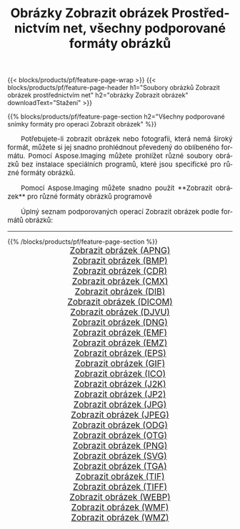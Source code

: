 ﻿---
title: Obrázky Zobrazit obrázek Prostřednictvím net, všechny podporované formáty obrázků 
weight: 3920
url: /cs/net/viewer/ 
lang: cs
langdirlevel: 2
locales: zh-hans,ja,it,ru,de,es,fr,nl,id,lt,pl,pt,vi,tr,ko,zh-hant,ar,hi,th,sv,cs,uk,he
description: Pomocí Aspose.Imaging můžete snadno Zobrazit obrázek obrázky přes net
---

{{< blocks/products/pf/feature-page-wrap >}}
{{< blocks/products/pf/feature-page-header h1="Soubory obrázků Zobrazit obrázek prostřednictvím net" h2="obrázky Zobrazit obrázek" downloadText="Stažení" >}}


{{% blocks/products/pf/feature-page-section  h2="Všechny podporované snímky formáty pro operaci Zobrazit obrázek" %}}
<p align="justify" style="text-indent:2em;font-size:15px;">
Potřebujete-li zobrazit obrázek nebo fotografii, která nemá široký formát, můžete si jej snadno prohlédnout převedený do oblíbeného formátu. Pomocí Aspose.Imaging můžete prohlížet různé soubory obrázků bez instalace speciálních programů, které jsou specifické pro různé formáty obrázků.
</p>
<p align="justify" style="text-indent:2em;font-size:15px;">
Pomocí Aspose.Imaging můžete snadno použít **Zobrazit obrázek** pro různé formáty obrázků programově
</p>
<p align="justify" style="text-indent:2em;font-size:15px;">
Úplný seznam podporovaných operací Zobrazit obrázek podle formátů obrázků:
</p>
<hr/>
{{% /blocks/products/pf/feature-page-section %}}
<div class="container-fluid productfamilypage bg-gray">
    <div class="convertypes bg-gray agp-content section">
        <div class="container">
		<div class="row other-converters" style="gap: 10px;font-size: 19px;text-align:center;">
		    <div class='col-md-2 other-converter remove-lp remove-rp'><a href="/imaging/cs/net/viewer/apng/" style="padding:15px;">Zobrazit obrázek (APNG)</a></div><div class='col-md-2 other-converter remove-lp remove-rp'><a href="/imaging/cs/net/viewer/bmp/" style="padding:15px;">Zobrazit obrázek (BMP)</a></div><div class='col-md-2 other-converter remove-lp remove-rp'><a href="/imaging/cs/net/viewer/cdr/" style="padding:15px;">Zobrazit obrázek (CDR)</a></div><div class='col-md-2 other-converter remove-lp remove-rp'><a href="/imaging/cs/net/viewer/cmx/" style="padding:15px;">Zobrazit obrázek (CMX)</a></div><div class='col-md-2 other-converter remove-lp remove-rp'><a href="/imaging/cs/net/viewer/dib/" style="padding:15px;">Zobrazit obrázek (DIB)</a></div><div class='col-md-2 other-converter remove-lp remove-rp'><a href="/imaging/cs/net/viewer/dicom/" style="padding:15px;">Zobrazit obrázek (DICOM)</a></div><div class='col-md-2 other-converter remove-lp remove-rp'><a href="/imaging/cs/net/viewer/djvu/" style="padding:15px;">Zobrazit obrázek (DJVU)</a></div><div class='col-md-2 other-converter remove-lp remove-rp'><a href="/imaging/cs/net/viewer/dng/" style="padding:15px;">Zobrazit obrázek (DNG)</a></div><div class='col-md-2 other-converter remove-lp remove-rp'><a href="/imaging/cs/net/viewer/emf/" style="padding:15px;">Zobrazit obrázek (EMF)</a></div><div class='col-md-2 other-converter remove-lp remove-rp'><a href="/imaging/cs/net/viewer/emz/" style="padding:15px;">Zobrazit obrázek (EMZ)</a></div><div class='col-md-2 other-converter remove-lp remove-rp'><a href="/imaging/cs/net/viewer/eps/" style="padding:15px;">Zobrazit obrázek (EPS)</a></div><div class='col-md-2 other-converter remove-lp remove-rp'><a href="/imaging/cs/net/viewer/gif/" style="padding:15px;">Zobrazit obrázek (GIF)</a></div><div class='col-md-2 other-converter remove-lp remove-rp'><a href="/imaging/cs/net/viewer/ico/" style="padding:15px;">Zobrazit obrázek (ICO)</a></div><div class='col-md-2 other-converter remove-lp remove-rp'><a href="/imaging/cs/net/viewer/j2k/" style="padding:15px;">Zobrazit obrázek (J2K)</a></div><div class='col-md-2 other-converter remove-lp remove-rp'><a href="/imaging/cs/net/viewer/jp2/" style="padding:15px;">Zobrazit obrázek (JP2)</a></div><div class='col-md-2 other-converter remove-lp remove-rp'><a href="/imaging/cs/net/viewer/jpg/" style="padding:15px;">Zobrazit obrázek (JPG)</a></div><div class='col-md-2 other-converter remove-lp remove-rp'><a href="/imaging/cs/net/viewer/jpeg/" style="padding:15px;">Zobrazit obrázek (JPEG)</a></div><div class='col-md-2 other-converter remove-lp remove-rp'><a href="/imaging/cs/net/viewer/odg/" style="padding:15px;">Zobrazit obrázek (ODG)</a></div><div class='col-md-2 other-converter remove-lp remove-rp'><a href="/imaging/cs/net/viewer/otg/" style="padding:15px;">Zobrazit obrázek (OTG)</a></div><div class='col-md-2 other-converter remove-lp remove-rp'><a href="/imaging/cs/net/viewer/png/" style="padding:15px;">Zobrazit obrázek (PNG)</a></div><div class='col-md-2 other-converter remove-lp remove-rp'><a href="/imaging/cs/net/viewer/svg/" style="padding:15px;">Zobrazit obrázek (SVG)</a></div><div class='col-md-2 other-converter remove-lp remove-rp'><a href="/imaging/cs/net/viewer/tga/" style="padding:15px;">Zobrazit obrázek (TGA)</a></div><div class='col-md-2 other-converter remove-lp remove-rp'><a href="/imaging/cs/net/viewer/tif/" style="padding:15px;">Zobrazit obrázek (TIF)</a></div><div class='col-md-2 other-converter remove-lp remove-rp'><a href="/imaging/cs/net/viewer/tiff/" style="padding:15px;">Zobrazit obrázek (TIFF)</a></div><div class='col-md-2 other-converter remove-lp remove-rp'><a href="/imaging/cs/net/viewer/webp/" style="padding:15px;">Zobrazit obrázek (WEBP)</a></div><div class='col-md-2 other-converter remove-lp remove-rp'><a href="/imaging/cs/net/viewer/wmf/" style="padding:15px;">Zobrazit obrázek (WMF)</a></div><div class='col-md-2 other-converter remove-lp remove-rp'><a href="/imaging/cs/net/viewer/wmz/" style="padding:15px;">Zobrazit obrázek (WMZ)</a></div>
                </div>
        </div>
    </div>
</div>
<br/>
